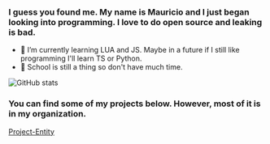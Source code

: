 ### I guess you found me. My name is Mauricio and I just began looking into programming. I love to do open source and leaking is bad.

- 🌱 I’m currently learning LUA and JS. Maybe in a future if I still like programming I'll learn TS or Python.
- 🏫 School is still a thing so don't have much time.

![GitHub stats](https://github-readme-stats.vercel.app/api?username=XiosBombay&show_icons=true)  

### You can find some of my projects below. However, most of it is in my organization.

[Project-Entity](https://github.com/Project-Entity)
